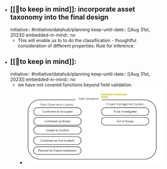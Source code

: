 - ## [[🧠to keep in mind]]: incorporate asset taxonomy into the final design
  initiative:: #initiative/datahub/planning
  keep-until-date:: [[Aug 31st, 2023]] 
  embedded-in-mind:: no
	- This will enable us to to do the classification - thoughtful consideration of different properties. Rule for inference.
- ## [[🧠to keep in mind]]:
  initiative:: #initiative/datahub/planning 
  keep-until-date:: [[Aug 31st, 2023]] 
  embedded-in-mind:: no
	- we have not covered functions beyond field validation.
		- ![image.png](../assets/image_1690467148943_0.png)